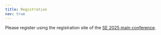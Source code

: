 ```yaml
---
title: Registration
nav: true
---
```


Please register using the registration site of the [SE 2025 main conference](https://www.iks.fraunhofer.de/de/veranstaltungen/safe-intelligence-day.html).

